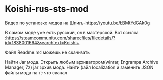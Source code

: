 # Koishi-rus-sts-mod
Видео по установке модов на Шпиль-https://youtu.be/bBMtYdGAk0g

В самом моде уже есть русский, он в мастерской. Вот ссылка :https://steamcommunity.com/sharedfiles/filedetails/?id=1838001664&searchtext=Koishi+
 
Файл Readme.md  можешь не скачивать

Найти Jar мода. Открыть любым архиватором(winrar, Engrampa Archive Manager, 7z) jar архив мода.
Найти файл localization и заменить JSON файлы мода на те что скачал
